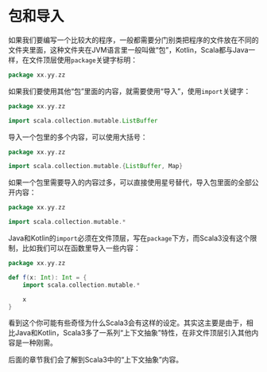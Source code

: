 # 包和导入

如果我们要编写一个比较大的程序，一般都需要分门别类把程序的文件放在不同的文件夹里面，这种文件夹在JVM语言里一般叫做“包”，Kotlin，Scala都与Java一样，在文件顶层使用`package`关键字标明：

```scala
package xx.yy.zz
```

如果我们要使用其他“包”里面的内容，就需要使用“导入”，使用`import`关键字：

```scala
package xx.yy.zz 

import scala.collection.mutable.ListBuffer
```

导入一个包里的多个内容，可以使用大括号：

```scala
package xx.yy.zz 

import scala.collection.mutable.{ListBuffer, Map}
```

如果一个包里需要导入的内容过多，可以直接使用星号替代，导入包里面的全部公开内容：

```scala
package xx.yy.zz 

import scala.collection.mutable.*
```

Java和Kotlin的`import`必须在文件顶层，写在`package`下方，而Scala3没有这个限制，比如我们可以在函数里导入一些内容：

```scala
package xx.yy.zz 

def f(x: Int): Int = {
    import scala.collection.mutable.*

    x
}
```

看到这个你可能有些奇怪为什么Scala3会有这样的设定。其实这主要是由于，相比Java和Kotlin，Scala3多了一系列“上下文抽象”特性，在非文件顶层引入其他内容是一种刚需。

后面的章节我们会了解到Scala3中的“上下文抽象”内容。